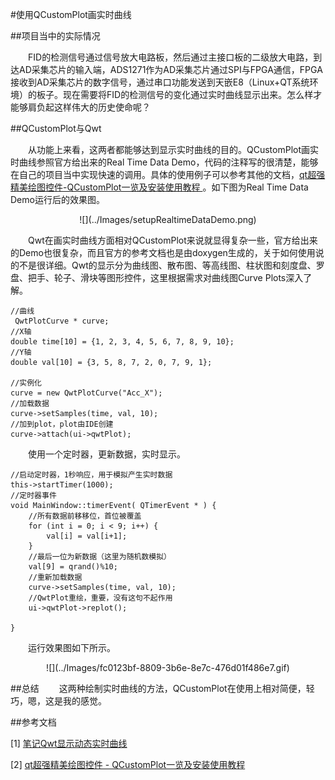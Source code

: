 #使用QCustomPlot画实时曲线

##项目当中的实际情况

　　FID的检测信号通过信号放大电路板，然后通过主接口板的二级放大电路，到达AD采集芯片的输入端，ADS1271作为AD采集芯片通过SPI与FPGA通信，FPGA接收到AD采集芯片的数字信号，通过串口功能发送到天嵌E8（Linux+QT系统环境）的板子。现在需要将FID的检测信号的变化通过实时曲线显示出来。怎么样才能够肩负起这样伟大的历史使命呢？

##QCustomPlot与Qwt

　　从功能上来看，这两者都能够达到显示实时曲线的目的。QCustomPlot画实时曲线参照官方给出来的Real Time Data Demo，代码的注释写的很清楚，能够在自己的项目当中实现快速的调用。具体的使用例子可以参考其他的文档，[qt超强精美绘图控件-QCustomPlot一览及安装使用教程 ](http://blog.csdn.net/czyt1988/article/details/10143141)。如下图为Real Time Data Demo运行后的效果图。


<center>![](../Images/setupRealtimeDataDemo.png)</center>

　　Qwt在画实时曲线方面相对QCustomPlot来说就显得复杂一些，官方给出来的Demo也很复杂，而且官方的参考文档也是由doxygen生成的，关于如何使用说的不是很详细。Qwt的显示分为曲线图、散布图、等高线图、柱状图和刻度盘、罗盘、把手、轮子、滑块等图形控件，这里根据需求对曲线图Curve Plots深入了解。

	//曲线     
	 QwtPlotCurve * curve;  
	//X轴  
	double time[10] = {1, 2, 3, 4, 5, 6, 7, 8, 9, 10};  
	//Y轴  
	double val[10] = {3, 5, 8, 7, 2, 0, 7, 9, 1};  

	//实例化  
	curve = new QwtPlotCurve("Acc_X");  
	//加载数据  
	curve->setSamples(time, val, 10);  
	//加到plot，plot由IDE创建  
	curve->attach(ui->qwtPlot);  

　　使用一个定时器，更新数据，实时显示。

	//启动定时器，1秒响应，用于模拟产生实时数据  
	this->startTimer(1000);  
	//定时器事件  
	void MainWindow::timerEvent( QTimerEvent * ) {  
	    //所有数据前移移位，首位被覆盖  
	    for (int i = 0; i < 9; i++) {  
	        val[i] = val[i+1];  
	    }  
	    //最后一位为新数据（这里为随机数模拟）  
	    val[9] = qrand()%10;  
	    //重新加载数据  
	    curve->setSamples(time, val, 10);  
	    //QwtPlot重绘，重要，没有这句不起作用  
	    ui->qwtPlot->replot();  
	  
	}  

　　运行效果图如下所示。
<center>![](../Images/fc0123bf-8809-3b6e-8e7c-476d01f486e7.gif)</center>

##总结
　　这两种绘制实时曲线的方法，QCustomPlot在使用上相对简便，轻巧，嗯，这是我的感觉。

##参考文档

[1] [笔记Qwt显示动态实时曲线](http://tedeum.iteye.com/blog/2018706)

[2] [qt超强精美绘图控件 - QCustomPlot一览及安装使用教程](http://blog.csdn.net/czyt1988/article/details/10143141)

